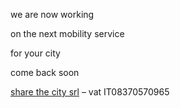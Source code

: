 we are now working

on the next mobility service

for your city

come back soon







[share the city srl](https://github.com/dghezzi/zego) – vat IT08370570965
